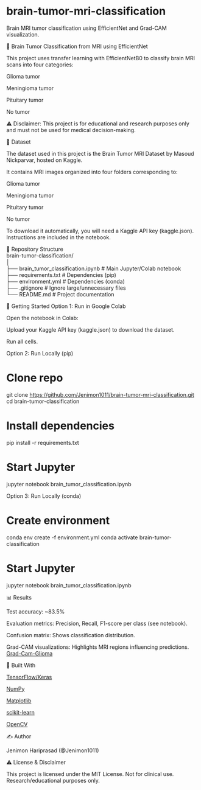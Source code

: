 # brain-tumor-mri-classification
Brain MRI tumor classification using EfficientNet and Grad-CAM visualization.

🧠 Brain Tumor Classification from MRI using EfficientNet

This project uses transfer learning with EfficientNetB0 to classify brain MRI scans into four categories:

Glioma tumor

Meningioma tumor

Pituitary tumor

No tumor

⚠️ Disclaimer: This project is for educational and research purposes only and must not be used for medical decision-making.

📁 Dataset

The dataset used in this project is the Brain Tumor MRI Dataset
 by Masoud Nickparvar, hosted on Kaggle.

It contains MRI images organized into four folders corresponding to:

Glioma tumor

Meningioma tumor

Pituitary tumor

No tumor

To download it automatically, you will need a Kaggle API key (kaggle.json). Instructions are included in the notebook.

📂 Repository Structure <br>
brain-tumor-classification/ <br>
│ <br>
├── brain_tumor_classification.ipynb   # Main Jupyter/Colab notebook <br>
├── requirements.txt                    # Dependencies (pip) <br>
├── environment.yml                     # Dependencies (conda)  <br>
├── .gitignore                          # Ignore large/unnecessary files  <br>
└── README.md                           # Project documentation  <br>

🚀 Getting Started
Option 1: Run in Google Colab

Open the notebook in Colab:


Upload your Kaggle API key (kaggle.json) to download the dataset.

Run all cells.

Option 2: Run Locally (pip)
# Clone repo
git clone https://github.com/Jenimon1011/brain-tumor-mri-classification.git
cd brain-tumor-classification

# Install dependencies
pip install -r requirements.txt

# Start Jupyter
jupyter notebook brain_tumor_classification.ipynb

Option 3: Run Locally (conda)
# Create environment
conda env create -f environment.yml
conda activate brain-tumor-classification

# Start Jupyter
jupyter notebook brain_tumor_classification.ipynb

📊 Results

Test accuracy: ~83.5%

Evaluation metrics: Precision, Recall, F1-score per class (see notebook).

Confusion matrix: Shows classification distribution.

Grad-CAM visualizations: Highlights MRI regions influencing predictions.
[Grad-Cam-Glioma](download.png)

🔧 Built With

[TensorFlow/Keras](https://www.tensorflow.org/guide/keras)

[NumPy](https://numpy.org)

[Matplotlib](https://matplotlib.org/?utm_source=chatgpt.com)

[scikit-learn](https://scikit-learn.org)

[OpenCV](https://opencv.org)

✍️ Author

Jenimon Hariprasad (@Jenimon1011)

⚠️ License & Disclaimer

This project is licensed under the MIT License.
Not for clinical use. Research/educational purposes only.
